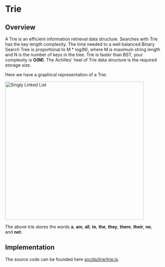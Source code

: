 # Trie

## Overview

A Trie is an efficient information retrieval data structure. Searches with Trie has the key length complexity. The time needed to a well balanced Binary Search Tree is proportional to M \* log(N), where M is maximum string length and N is the number of keys in the tree. Trie is faster than BST, your complexity is **O(M)**. The Achilles' heel of Trie data structure is the required storage size.

Here we have a graphical representation of a Trie:

<img
  src="https://dl.dropboxusercontent.com/s/5a4yw1zw5sfm9dk/trie.svg"
  alt="Singly Linked List" width="450"/>

The above trie stores the words **a**, **am**, **all**, **to**, **the**, **they**, **there**, **their**, **no**, and **not**.

## Implementation

 The source code can be founded here [src/ds/trie/trie.js](src/ds/trie/trie.js).
